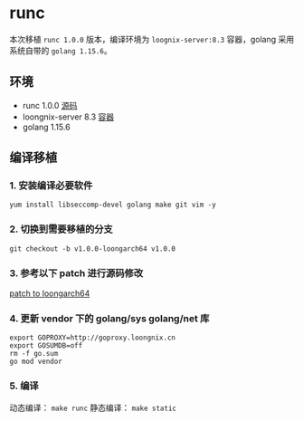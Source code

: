 # runc

本次移植 `runc 1.0.0` 版本，编译环境为 `loognix-server:8.3` 容器，golang 采用系统自带的 `golang 1.15.6`。

## 环境
- runc 1.0.0 [源码](https://github.com/opencontainers/runc)
- loongnix-server 8.3 [容器](https://cr.loongnix.cn/repository/loongson/loongnix-server)
- golang 1.15.6

## 编译移植

### 1. 安装编译必要软件
```
yum install libseccomp-devel golang make git vim -y
```

### 2. 切换到需要移植的分支
`git checkout -b v1.0.0-loongarch64 v1.0.0`

### 3. 参考以下 patch 进行源码修改
[patch to loongarch64](https://github.com/Loongson-Cloud-Community/runc/commit/f3e4c85f7906564c9356ab0400b46f3b9616a7e4)

### 4. 更新 vendor 下的 golang/sys golang/net 库
```
export GOPROXY=http://goproxy.loongnix.cn
export GOSUMDB=off
rm -f go.sum
go mod vendor
```

### 5. 编译
动态编译：  `make runc`
静态编译：  `make static`
